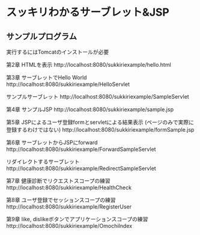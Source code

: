 # スッキリわかるサーブレット&JSP

## サンプルプログラム

実行するにはTomcatのインストールが必要



第2章
HTMLを表示
http://localhost:8080/sukkiriexample/hello.html

第3章
サーブレットでHello World
http://localhost:8080/sukkiriexample/HelloServlet

サンプルサーブレット
http://localhost:8080/sukkiriexample/SampleServlet

第4章
サンプルJSP
http://localhost:8080/sukkiriexample/sample.jsp

第5章
JSPによるユーザ登録formとservletによる結果表示 (ページのみで実際に登録するわけではない)
http://localhost:8080/sukkiriexample/formSample.jsp

第6章
サーブレットからJSPにforward
http://localhost:8080/sukkiriexample/ForwardSampleServlet

リダイレクトするサーブレット
http://localhost:8080/sukkiriexample/RedirectSampleServlet

第7章
健康診断でリクエストスコープの練習
http://localhost:8080/sukkiriexample/HealthCheck

第8章
ユーザ登録でセッションスコープの練習
http://localhost:8080/sukkiriexample/RegisterUser

第9章
like, dislikeボタンでアプリケーションスコープの練習
http://localhost:8080/sukkiriexample/OmochiIndex
